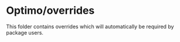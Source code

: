 # Optimo/overrides

This folder contains overrides which will automatically be required by package users.
